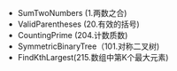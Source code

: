 - SumTwoNumbers (1.两数之合)
- ValidParentheses (20.有效的括号)
- CountingPrime (204.计数质数)
- SymmetricBinaryTree（101.对称二叉树)
- FindKthLargest(215.数组中第K个最大元素)

